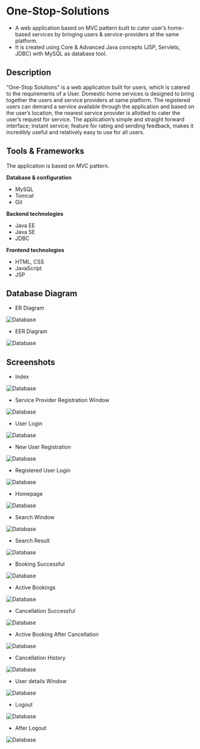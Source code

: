 # One-Stop-Solutions

* A web application based on MVC pattern built to cater user’s home-based
services by bringing users & service-providers at the same platform.
* It is created using Core & Advanced Java concepts (JSP, Servlets, JDBC)
with MySQL as database tool.

## Description

“One-Stop Solutions” is a web application built for users, which is catered to the requirements of a User. Domestic home services is designed to bring together the users and service providers at same platform. The registered users can demand a service available through the application and based on the user’s location, the nearest service provider is allotted to cater the user’s request for service. The application’s simple and straight forward interface; instant service; feature for rating and sending feedback, makes it incredibly useful and relatively easy to use for all users.

## Tools & Frameworks

The application is based on MVC pattern.

**Database & configuration**
* MySQL
* Tomcat
* Git

**Backend technologies**
* Java EE 
* Java SE
* JDBC

**Frontend technologies**
* HTML, CSS
* JavaScript
* JSP

## Database Diagram
  
  * ER Diagram
  
  ![Database](https://github.com/Roshan-Choudhary/One-Stop-Solutions/blob/master/Screenshots/ER%20Diagram.jpg)
  
  * EER Diagram
  
  ![Database](https://github.com/Roshan-Choudhary/One-Stop-Solutions/blob/master/Screenshots/EER%20diagram.JPG)


## Screenshots


  * Index
  
  ![Database](https://github.com/Roshan-Choudhary/One-Stop-Solutions/blob/master/Screenshots/1.Index.png)


  * Service Provider Registration Window
  
  ![Database](https://github.com/Roshan-Choudhary/One-Stop-Solutions/blob/master/Screenshots/2.ServiceProviderRegistration.png)


  * User Login
  
  ![Database](https://github.com/Roshan-Choudhary/One-Stop-Solutions/blob/master/Screenshots/3.UserLogin.png)


  * New User Registration
  
  ![Database](https://github.com/Roshan-Choudhary/One-Stop-Solutions/blob/master/Screenshots/4.UserRegistration.png)


  * Registered User Login
  
  ![Database](https://github.com/Roshan-Choudhary/One-Stop-Solutions/blob/master/Screenshots/5.RegisteredUserLogin.png)


  * Homepage
  
  ![Database](https://github.com/Roshan-Choudhary/One-Stop-Solutions/blob/master/Screenshots/6.HomePage.png)


  * Search Window
  
  ![Database](https://github.com/Roshan-Choudhary/One-Stop-Solutions/blob/master/Screenshots/7.SearchWindow.png)


  * Search Result
  
  ![Database](https://github.com/Roshan-Choudhary/One-Stop-Solutions/blob/master/Screenshots/8.SearchResult.png)


  * Booking Successful
  
  ![Database](https://github.com/Roshan-Choudhary/One-Stop-Solutions/blob/master/Screenshots/9.BookingSuccessful.png)


  * Active Bookings
  
  ![Database](https://github.com/Roshan-Choudhary/One-Stop-Solutions/blob/master/Screenshots/10.ActiveBookings.png)


  * Cancellation Successful
  
  ![Database](https://github.com/Roshan-Choudhary/One-Stop-Solutions/blob/master/Screenshots/12.ActiveBookinAfterCancellation.png)


  * Active Booking After Cancellation
  
  ![Database](https://github.com/Roshan-Choudhary/One-Stop-Solutions/blob/master/Screenshots/12.ActiveBookinAfterCancellation.png)


  * Cancellation History
  
  ![Database](https://github.com/Roshan-Choudhary/One-Stop-Solutions/blob/master/Screenshots/13.CancellationHistory.png)


  * User details Window
  
  ![Database](https://github.com/Roshan-Choudhary/One-Stop-Solutions/blob/master/Screenshots/14.UserDetailsWindow.png)

  * Logout
  
  ![Database](https://github.com/Roshan-Choudhary/One-Stop-Solutions/blob/master/Screenshots/15.LogOut.png)
  
  * After Logout
  
  ![Database](https://github.com/Roshan-Choudhary/One-Stop-Solutions/blob/master/Screenshots/16.AfterLogout.png)
